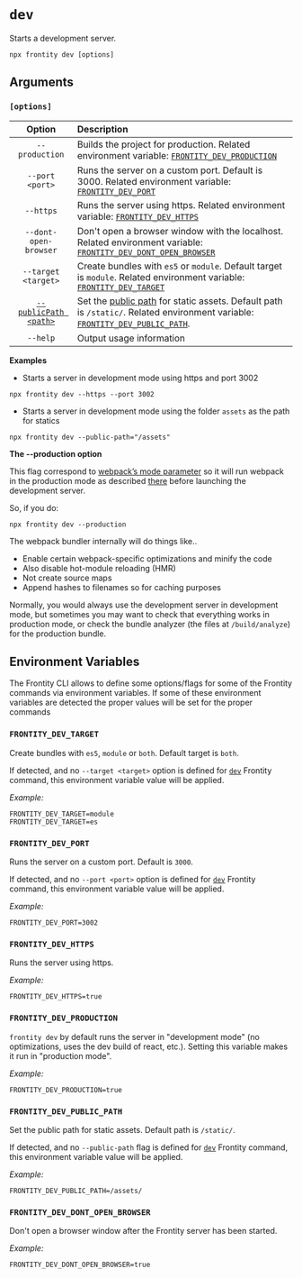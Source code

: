 # `dev`

Starts a development server.

```text
npx frontity dev [options]
```

## Arguments

### **`[options]`**

| Option | Description |
| :---: | :--- |
| `--production` | Builds the project for production. Related environment variable: [`FRONTITY_DEV_PRODUCTION`](https://docs.frontity.org/frontity-cli/environment-variables#frontity_dev_production) |
| `--port <port>` | Runs the server on a custom port. Default is 3000. Related environment variable: [`FRONTITY_DEV_PORT`](https://docs.frontity.org/frontity-cli/environment-variables#frontity_dev_port) |
| `--https` | Runs the server using https. Related environment variable: [`FRONTITY_DEV_HTTPS`](https://docs.frontity.org/frontity-cli/environment-variables#frontity_dev_https) |
| `--dont-open-browser` | Don't open a browser window with the localhost. Related environment variable: [`FRONTITY_DEV_DONT_OPEN_BROWSER`](https://docs.frontity.org/frontity-cli/environment-variables#frontity_dev_dont_open_browser) |
| `--target <target>` | Create bundles with `es5` or `module`. Default target is `module`. Related environment variable: [`FRONTITY_DEV_TARGET`](https://docs.frontity.org/frontity-cli/environment-variables#frontity_dev_target) |
| [`--publicPath <path>`](https://docs.frontity.org/frontity-cli/build-commands#the-publicpath-option) | Set the [public path](https://webpack.js.org/guides/public-path/) for static assets. Default path is `/static/`. Related environment variable: [`FRONTITY_DEV_PUBLIC_PATH`](https://docs.frontity.org/frontity-cli/environment-variables#frontity_dev_public_path). |
| `--help` | Output usage information |

**Examples**

* Starts a server in development mode using https and port 3002

```text
npx frontity dev --https --port 3002
```

* Starts a server in development mode using the folder `assets` as the path for statics

```text
npx frontity dev --public-path="/assets"
```

**The --production option**

This flag correspond to [webpack’s mode parameter](https://webpack.js.org/configuration/mode/) so it will run webpack in the production mode as described [there](https://webpack.js.org/configuration/mode/) before launching the development server.

So, if you do:

```text
npx frontity dev --production
```

The webpack bundler internally will do things like..

* Enable certain webpack-specific optimizations and minify the code
* Also disable hot-module reloading (HMR)
* Not create source maps
* Append hashes to filenames so for caching purposes

Normally, you would always use the development server in development mode, but sometimes you may want to check that everything works in production mode, or check the bundle analyzer (the files at `/build/analyze`) for the production bundle.

## Environment Variables

The Frontity CLI allows to define some options/flags for some of the Frontity commands via environment variables.
If some of these environment variables are detected the proper values will be set for the proper commands

### `FRONTITY_DEV_TARGET`

Create bundles with `es5`, `module` or `both`. Default target is `both`.

If detected, and no `--target <target>` option is defined for [`dev`](https://docs.frontity.org/frontity-cli/run-commands#dev) Frontity command, this environment variable value will be applied.

_Example:_

```text
FRONTITY_DEV_TARGET=module
FRONTITY_DEV_TARGET=es
```

### `FRONTITY_DEV_PORT`

Runs the server on a custom port. Default is `3000`.

If detected, and no `--port <port>` option is defined for [`dev`](https://docs.frontity.org/frontity-cli/run-commands#dev) Frontity command, this environment variable value will be applied.

_Example:_

```text
FRONTITY_DEV_PORT=3002
```

### `FRONTITY_DEV_HTTPS`

Runs the server using https.

_Example:_

```text
FRONTITY_DEV_HTTPS=true
```

### `FRONTITY_DEV_PRODUCTION`

`frontity dev` by default runs the server in "development mode" \(no optimizations, uses the dev build of react, etc.\). Setting this variable makes it run in "production mode".

_Example:_

```text
FRONTITY_DEV_PRODUCTION=true
```

### `FRONTITY_DEV_PUBLIC_PATH`

Set the public path for static assets. Default path is `/static/`.

If detected, and no `--public-path` flag is defined for [`dev`](https://docs.frontity.org/frontity-cli/run-commands#dev) Frontity command, this environment variable value will be applied.

_Example:_

```text
FRONTITY_DEV_PUBLIC_PATH=/assets/
```

### `FRONTITY_DEV_DONT_OPEN_BROWSER`

Don't open a browser window after the Frontity server has been started.

_Example:_

```text
FRONTITY_DEV_DONT_OPEN_BROWSER=true
```
